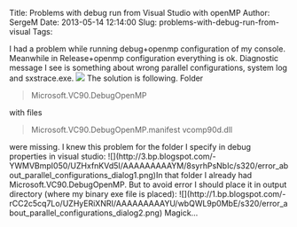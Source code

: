Title: Problems with debug run from Visual Studio with openMP
Author: SergeM
Date: 2013-05-14 12:14:00
Slug: problems-with-debug-run-from-visual
Tags: 

I had a problem while running debug+openmp configuration of my console. Meanwhile in Release+openmp configuration everything is ok. Diagnostic message I see is something about wrong parallel configurations, system log and sxstrace.exe.
![](http://4.bp.blogspot.com/-XL6WF2QIesk/UZHwxlLsObI/AAAAAAAAAYE/9_XJHGufbj8/s320/error_about_parallel_configurations.png)
The solution is following.
Folder
<blockquote class="tr_bq">Microsoft.VC90.DebugOpenMP</blockquote>with files
<blockquote class="tr_bq">Microsoft.VC90.DebugOpenMP.manifest
vcomp90d.dll&nbsp;</blockquote>were missing. I knew this problem for the folder I specify in debug properties in visual studio:
![](http://3.bp.blogspot.com/-YWMVBmpI050/UZHxfnKVd5I/AAAAAAAAAYM/8syrhPsNbIc/s320/error_about_parallel_configurations_dialog1.png)In that folder I already had Microsoft.VC90.DebugOpenMP. But to avoid error I should place it in output directory (where my binary exe file is placed):
![](http://1.bp.blogspot.com/-rCC2c5cq7Lo/UZHyERiXNRI/AAAAAAAAAYU/wbQWL9p0MbE/s320/error_about_parallel_configurations_dialog2.png)
Magick...

</div>